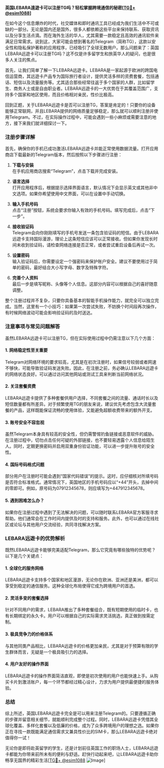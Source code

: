 **英国LEBARA遠遊卡可以注册TG吗？轻松掌握跨境通信的秘密[[TG💪+ @esim1088](https://t.me/s/esim1088)]**

在如今这个信息爆炸的时代，社交媒体和即时通讯工具已经成为我们生活中不可或缺的一部分。无论是国内还是国外，很多人都依赖这些平台来保持联系、获取资讯以及分享生活点滴。而在海外生活的华人，尤其需要一款稳定且高效的通讯软件来满足日常需求。说到这，大家可能会想到著名的Telegram（简称TG），这款以安全性和隐私保护著称的应用程序，已经吸引了全球无数用户。那么问题来了：英国LEBARA远遊卡可以注册TG吗？这不仅是许多留学生和旅英华人的疑问，也是很多人关注的焦点。

首先，让我们简单了解一下LEBARA远遊卡。LEBARA是一家起源于欧洲的跨国电信运营商，其远遊卡产品专为国际旅行者设计，提供灵活多样的资费套餐，包括通话、短信以及流量服务等。尤其适合那些经常往返于多个国家的人群，比如留学生、商务人士或是自由职业者。LEBARA远遊卡的一大优势在于其覆盖范围广，支持多个国家和地区使用，而且价格相对亲民，性价比极高。

回到正题，关于LEBARA远遊卡是否可以注册TG，答案是肯定的！只要你的设备能够正常联网，并且LEBARA提供的网络质量足够稳定，那么就可以顺利注册并使用Telegram。不过，在实际操作过程中，可能会遇到一些小麻烦或需要注意的地方，接下来我们就详细探讨一下。

### 注册步骤详解

首先，确保你的手机已成功激活LEBARA远遊卡并能正常使用数据流量。打开应用商店下载最新的Telegram版本，然后按照以下步骤进行注册：

1. **下载与安装**  
   在手机应用商店搜索“Telegram”，点击下载并完成安装。
   
2. **语言选择**  
   打开应用程序后，根据提示选择界面语言，默认情况下会显示英文或其他非中文选项。如果你希望使用中文界面，可以在设置中手动切换。

3. **输入手机号码**  
   点击“注册”按钮，系统会要求你输入有效的手机号码。填写完成后，点击“下一步”。

4. **接收验证码**  
   Telegram会向你刚刚填写的手机号发送一条包含验证码的短信。由于LEBARA远遊卡支持国际漫游，理论上这条短信应该可以正常接收。但如果你发现长时间未收到验证码，请检查网络连接是否正常，或者尝试重启设备后再试一次。

5. **设置密码**  
   输入验证码后，你需要设定一个强密码来保护账户安全。建议不要使用过于简单的密码，最好结合大小写字母、数字及特殊字符。

6. **完善个人资料**  
   最后一步是填写昵称、头像等个人信息。这部分内容可以根据自己的喜好随意调整。

整个注册过程并不复杂，只要你具备基本的智能手机操作能力，就完全可以独立完成。当然，这里有一个小技巧：如果第一次尝试失败，不妨换个时间段再次操作，有时候网络波动可能会影响验证码的及时送达。

### 注意事项与常见问题解答

虽然LEBARA远遊卡可以注册TG，但在实际使用过程中仍需注意以下几个方面：

#### 1. 网络稳定性至关重要
Telegram对网络环境的要求较高，尤其是在初次注册时，如果信号较弱或者网速不够快，可能导致验证码发送失败。因此，在注册之前，务必确认LEBARA远遊卡的网络状态良好。可以通过访问其他网站或测试工具来判断当前网络状况。

#### 2. 关注套餐资费
LEBARA远遊卡提供了多种套餐供用户选择，不同套餐之间的流量、通话时长以及短信数量都有所差异。对于频繁使用TG的朋友来说，建议优先考虑包含大流量套餐的产品，这样既能保证流畅的使用体验，又能避免超额收费带来的额外开支。

#### 3. 账号安全不容忽视
虽然Telegram本身具有较高的安全性，但仍需警惕钓鱼链接或恶意软件的威胁。在注册过程中，切勿点击任何可疑的外部链接，也不要轻易透露个人信息给陌生人。同时，定期更换密码并启用双重身份验证功能，可以进一步提升账号的安全性。

#### 4. 国际号码格式问题
部分用户在注册时可能会遇到“国家代码错误”的提示。这时，应仔细核对所填号码是否符合标准格式。通常情况下，英国地区的手机号码应以“+44”开头，去掉中间的零即可。例如，原号码为07912345678，则应填写为+447912345678。

#### 5. 遇到困难怎么办？
如果你在注册过程中遇到了无法解决的问题，可以随时联系LEBARA官方客服寻求帮助。他们通常会在工作时间内提供及时的支持和服务。此外，也可以通过在线社区或论坛与其他用户交流经验，共同寻找解决方案。

### LEBARA远遊卡的优势解析

既然LEBARA远遊卡能够完美适配Telegram，那么它究竟有哪些独特的优势呢？以下是几个关键点：

#### 1. 全球化的服务网络
LEBARA远遊卡支持多个国家和地区漫游，无论你在欧洲、亚洲还是美洲，都可以享受到稳定的通信服务。这种全球化布局使得它成为跨境用户的首选。

#### 2. 灵活多变的套餐选择
针对不同用户的需求，LEBARA推出了多种套餐组合，既有短期使用的临时卡，也有长期绑定的永久卡。用户可以根据自己的实际需求灵活挑选，真正做到按需定制。

#### 3. 极具竞争力的价格体系
与其他同类产品相比，LEBARA远遊卡的价格更加亲民，尤其是对于预算有限的学生群体而言，无疑是一个极具吸引力的选择。

#### 4. 用户友好的操作界面
LEBARA远遊卡的操作界面简洁直观，即使是初次使用的用户也能快速上手。从购买卡片到激活账户，每一个环节都经过精心设计，力求为用户提供最便捷的服务体验。

### 总结

综上所述，英国LEBARA远遊卡完全是可以用来注册Telegram的。只要遵循正确的步骤并留意相关细节，就能顺利完成整个过程。同时，LEBARA远遊卡凭借其全球化覆盖、多样化套餐以及低廉的价格，成为了众多跨境用户的理想之选。如果你正在寻找一款既能满足通信需求又兼具性价比的SIM卡，那么LEBARA远遊卡绝对值得你一试！

无论你是即将赴英留学的学生，还是计划前往英国工作的职场人士，LEBARA远遊卡都能为你带来前所未有的便利与舒适。赶快行动起来吧，让LEBARA远遊卡助你畅享无国界的精彩生活[[TG💪+ @esim1088](https://t.me/s/esim1088) ![Image](https://i.postimg.cc/4NQfJmqS/Snipaste-2025-05-13-00-14-12.png)]